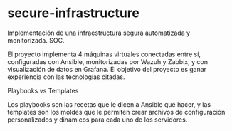 # secure-infrastructure
Implementación de una infraestructura segura automatizada y monitorizada. SOC.

El proyecto implementa 4 máquinas virtuales conectadas entre sí, configuradas con Ansible, monitorizadas por Wazuh y Zabbix, y con visualización de datos en Grafana. El objetivo del proyecto es ganar experiencia con las tecnologías citadas.

Playbooks vs Templates

Los playbooks son las recetas que le dicen a Ansible qué hacer, y las templates son los moldes que le permiten crear archivos de configuración personalizados y dinámicos para cada uno de los servidores.
